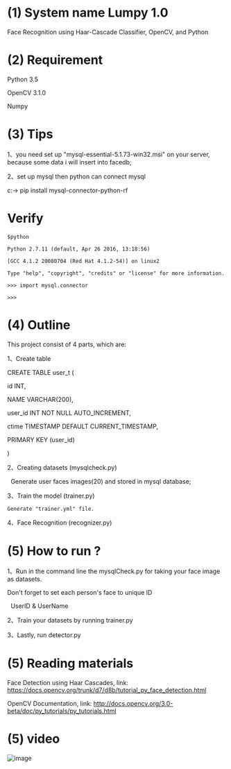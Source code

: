 # (1) System name Lumpy 1.0
Face Recognition using Haar-Cascade Classifier, OpenCV, and Python

# (2) Requirement
Python 3.5

OpenCV 3.1.0

Numpy

# (3) Tips
1、you need set up "mysql-essential-5.1.73-win32.msi" on your server, because some data i will insert into facedb;

2、set up mysql then python can connect mysql

   c:-> pip install mysql-connector-python-rf
   
   # Verify
   
    $python
    
    Python 2.7.11 (default, Apr 26 2016, 13:18:56)
    
    [GCC 4.1.2 20080704 (Red Hat 4.1.2-54)] on linux2
    
    Type "help", "copyright", "credits" or "license" for more information.
    
    >>> import mysql.connector
    
    >>>


# (4) Outline

This project consist of 4 parts, which are:

1、Create table

   CREATE TABLE user_t (

   id INT,

   NAME VARCHAR(200),

   user_id INT NOT NULL AUTO_INCREMENT,

   ctime TIMESTAMP DEFAULT CURRENT_TIMESTAMP,

   PRIMARY KEY (user_id)

   )


2、Creating datasets (mysqlcheck.py)

    Generate user faces images(20) and stored in mysql database;
    
3、Train the model (trainer.py)

    Generate "trainer.yml" file.
    
4、Face Recognition (recognizer.py)



# (5) How to run ?

1、Run in the command line the mysqlCheck.py for taking your face image as datasets. 

   Don't forget to set each person's face to unique ID  

   UserID & UserName 
   
2、Train your datasets by running trainer.py

3、Lastly, run detector.py


# (5) Reading materials

Face Detection using Haar Cascades, link: https://docs.opencv.org/trunk/d7/d8b/tutorial_py_face_detection.html

OpenCV Documentation, link: http://docs.opencv.org/3.0-beta/doc/py_tutorials/py_tutorials.html


# (5) video

![image](https://github.com/SparkSqlMVP/Lumpy/blob/master/face%20recognition.gif)

